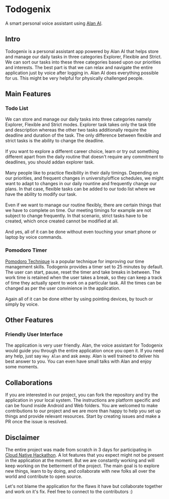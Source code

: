 # Todogenix

A smart personal voice assistant using [Alan AI](https://alan.app/).

## Intro

Todogenix is a personal assistant app powered by Alan AI that helps store and manage our daily tasks in three categories Explorer, Flexible and Strict. We can sort our tasks into these three categories based upon our priorities and interests. The best part is that we can relax and navigate the entire application just by voice after logging in. Alan AI does everything possible for us. This might be very helpful for physically challenged people.

## Main Features

### Todo List

We can store and manage our daily tasks into three categories namely Explorer, Flexible and Strict modes. Explorer task takes only the task title and description whereas the other two tasks additionally require the deadline and duration of the task. The only difference between flexible and strict tasks is the ability to change the deadline.<br><br>
If you want to explore a different career choice, learn or try out something different apart from the daily routine that doesn't require any commitment to deadlines, you should addan explorer task.<br><br>
Many people like to practice flexibility in their daily timings. Depending on our priorities, and frequent changes in university/office schedules, we might want to adapt to changes in our daily rountine and frequently change our plans. In that case, flexible tasks can be added to our todo list where we have the ability to modify our task.<br><br>
Even if we want to manage our routine flexibly, there are certain things that we have to complete on time. Our meeting timings for example are not subject to change frequently. In that scenario, strict tasks have to be created, which once created cannot be modified at all.<br><br>
And yes, all of it can be done without even touching your smart phone or laptop by voice commands.

### Pomodoro Timer

[Pomodoro Technique](https://en.wikipedia.org/wiki/Pomodoro_Technique) is a popular technique for improving our time management skills. Todogenix provides a timer set to 25 minutes by default. The user can start, pause, reset the timer and take breaks in between. The work time is retained when the user takes a break, so they can keep a track of time they actually spent to work on a particular task. All the times can be changed as per the user convinience in the application.<br><br>
Again all of it can be done either by using pointing devices, by touch or simply by voice.

## Other Features

### Friendly User Interface

The application is very user friendly. Alan, the voice assistant for Todogenix would guide you through the entire application once you open it. If you need any help, just say `Hey Alan` and ask away. Alan is well trained to deliver his best answer to you. You can even have small talks with Alan and enjoy some moments.

## Collaborations

If you are interested in our project, you can fork the repository and try the application in your local system. The instructions are platform specific and can be found inside Android and Web folders. You are welcomed to make contributions to our project and we are more than happy to help you set up things and provide relevant resources. Start by creating issues and make a PR once the issue is resolved.

## Disclaimer

The entire project was made from scratch in 3 days for participating in [Cloud Native Hackathon](https://cloudnativehack21.devpost.com/). A lot features that you expect might not be present in the application at the moment. But we are constantly working and will keep working on the betterment of the project. The main goal is to explore new things, learn to by doing, and collaborate with new folks all over the world and contribute to open source.

Let's not blame the application for the flaws it have but collaborate together and work on it's fix. Feel free to connect to the contributors :)
